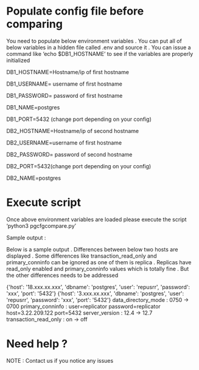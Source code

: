 
# Populate config file before comparing 

You need to populate below environment variables . You can put all of below variables in a hidden file called .env and source it . You can issue a command like ‘echo $DB1_HOSTNAME’ to see if the variables are properly initialized

DB1_HOSTNAME=Hostname/ip of first hostname

DB1_USERNAME= username of first hostname

DB1_PASSWORD= password of first hostname

DB1_NAME=postgres

DB1_PORT=5432 (change port depending on your config)

DB2_HOSTNAME=Hostname/ip of second hostname

DB2_USERNAME=username of first hostname

DB2_PASSWORD= password of second hostname

DB2_PORT=5432(change port depending on your config)

DB2_NAME=postgres

# Execute script 

Once above environment variables are loaded please execute the script ‘python3 pgcfgcompare.py’


Sample output :

Below is a sample output  . Differences between below two hosts are displayed . Some differences like transaction_read_only and primary_conninfo can be ignored as one of them is replica . Replicas have read_only enabled and primary_conninfo values which is totally fine . But the other differences needs to be addressed


{'host': '18.xxx.xx.xxx', 'dbname': 'postgres', 'user': 'repusrr', 'password': 'xxx', 'port': '5432'}
{'host': '3.xxx.xx.xxx', 'dbname': 'postgres', 'user': 'repusrr', 'password': 'xxx', 'port': '5432'}
data_directory_mode : 0750 -> 0700
primary_conninfo : user=replicator password=replicator host=3.22.209.122 port=5432 
server_version : 12.4 -> 12.7
transaction_read_only : on -> off

# Need help ?
NOTE : Contact us if you notice any issues 
